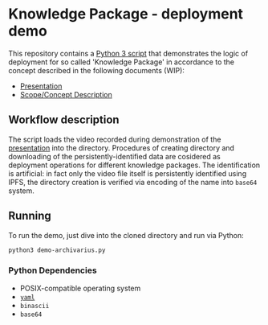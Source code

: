 # Knowledge Package - deployment demo
This repository contains a [Python 3 script](./demo-archivarius.py) that demonstrates the logic of deployment for so called 'Knowledge Package' in accordance to the concept described in the following documents (WIP):
- [Presentation](https://docs.google.com/presentation/d/1jJix6emQyPVbTTxr5HTc0jiB-Nf3lPnujJ-cMa6BCNo/edit?usp=sharing)
- [Scope/Concept Description](https://docs.google.com/document/d/1z92rN3sRDd-mjKkCIo8RZxG1vFkXSnsvvD1xCKL2kiM/edit?usp=sharing)

## Workflow description
The script loads the video recorded during demonstration of the [presentation](https://docs.google.com/presentation/d/1jJix6emQyPVbTTxr5HTc0jiB-Nf3lPnujJ-cMa6BCNo/edit?usp=sharing) into the directory. Procedures of creating directory and downloading of the persistently-identified data are cosidered as deployment operations for different knowledge packages. The identification is artificial: in fact only the video file itself is persistently identified using IPFS, the directory creation is verified via encoding of the name into `base64` system.

## Running
To run the demo, just dive into the cloned directory and run via Python:
```sh
python3 demo-archivarius.py
```

### Python Dependencies
- POSIX-compatible operating system
- [`yaml`](https://github.com/yaml/pyyaml)
- `binascii`
- `base64`
